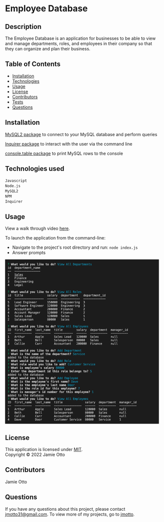 # Employee Database

## Description
The Employee Database is an application for businesses to be able to view and manage departments, roles, and employees in their company so that they can organize and plan their business. 

## Table of Contents
  * [Installation](#installation)
  * [Technologies](#technologies-used)
  * [Usage](#usage)
  * [License](#license)
  * [Contributors](#contributors)
  * [Tests](#tests)
  * [Questions](#questions)
## Installation
[MySQL2 package](https://www.npmjs.com/package/mysql2) to connect to your MySQL database and perform queries

[Inquirer package](https://www.npmjs.com/package/inquirer/v/8.2.4) to interact with the user via the command line

[console.table package](https://www.npmjs.com/package/console.table) to print MySQL rows to the console
## Technologies used
`Javascript`
  <br/>
`Node.js`
  <br/>
`MySQL2`
  <br/>
`NPM`
  <br/>
`Inquirer`
## Usage
View a walk through video [here](https://drive.google.com/file/d/17sr7Q8akJZsHeQUe8jw65lnGDvf7th1n/view).

To launch the application from the command-line:

* Navigate to the project's root directory and run:
  `node index.js`
* Answer prompts

 ![sample database](assests/sample-employee-data-screenshot.png)

## License
  This application is licensed under [MIT]((https://opensource.org/licenses/MIT)). 
  <br/> Copyright &copy; 2022 Jamie Otto
  

## Contributors
  Jamie Otto

## Questions
  If you have any questions about this project, please contact [jmotto31@gmail.com](mailto:jmotto31@gmail.com). To view more of my projects, go to [jmotto](https://github.com/jmotto).